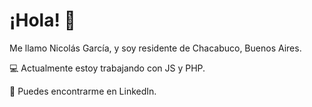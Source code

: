 # ¡Hola! 👋
Me llamo Nicolás García, y soy residente de Chacabuco, Buenos Aires.

💻 Actualmente estoy trabajando con JS y PHP.

🔎 Puedes encontrarme en LinkedIn.
